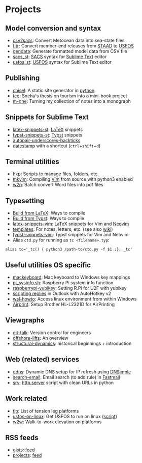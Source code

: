 # Projects

## Model conversion and syntax

- [csv2sacs][]: Convert Metocean data into sea-state files
- [fltr][]: Convert member-end releases from [STAAD] to [USFOS]
- [gendata][]: Generate formatted model data from CSV file
- [sacs_st][]: [SACS] syntax for [Sublime Text] editor
- [usfos_st][]: [USFOS] syntax for Sublime Text editor 

[STAAD]: https://www.bentley.com/software/staad/
[Sublime Text]: https://www.sublimetext.com
[csv2sacs]: https://github.com/ckunte/csv2sacs "Convert Metocean data into a SACS seastate input file"
[fltr]: https://gist.github.com/ckunte/98fc79713b8d111b0aa6fec792b194b3 "Member end release conversion from STAAD to USFOS"
[gendata]: https://gist.github.com/ckunte/2819cf28a565bb0163671d92cb26eb03 "Generate formatted model data from CSV file"
[sacs_st]: https://github.com/ckunte/sacs_st "SACS syntax for Sublime Text"
[usfos_st]: https://github.com/ckunte/usfos_st "USFOS syntax for Sublime Text"

## Publishing

- [chisel][ch]: A static site generator in [python]
- [tce][tce]: Sneha's thesis on tourism into a mini-book project
- [m-one][m1]: Turning my collection of notes into a monograph

[git]: https://git-scm.com
[python]: https://www.python.org
[ch]: https://github.com/ckunte/chisel/tree/ck "A simple python static blog generation utility"
[tce]: https://github.com/ckunte/tce "Sneha's thesis into a mini-book project"
[m1]: https://github.com/ckunte/m-one "A collection of my notes turned into a monograph"

## Snippets for Sublime Text

- [latex-snippets-st][lst]: [LaTeX] snippets
- [typst-snippets-st][tst]: [Typst] snippets
- [autopair-underscores-backticks][abs]
- [datestamp][sds] with a shortcut (`ctrl`+`shift`+`d`)

[LaTeX]: https://www.latex-project.org
[Typst]: https://typst.app
[typst-py]: https://pypi.org/project/typst/
[lst]: https://github.com/ckunte/latex-snippets-st "LaTeX UltiSnips snippets for Sublime Text."
[tst]: https://github.com/ckunte/typst-snippets-st "Typst snippets for Sublime Text."

## Terminal utilities

- [hkp][hkp]: Scripts to manage files, folders, etc.
- [mkvim][mkv]: Compiling [Vim] from source with python3 enabled
- [w2p][w2p]: Batch convert Word files into pdf files

[Vim]: https://www.vim.org
[abs]: https://gist.github.com/ckunte/4700941 "Autopair underscores and backticks in Sublime Text"
[mkv]: https://gist.github.com/ckunte/80a9ba208b58a5b1aa8f122d602a55f4 "Compiling Vim from source with python3 interpreter enabled"
[sds]: /notes/dsst "Get date stamp (in Y-m-d H:M format) in Sublime Text from a shortcut (ctrl+shift+d)"
[hkp]: https://github.com/ckunte/hkp "A collection of scripts to manage files, folders, set permissions, prune empty folders, combine/compress pdf files, etc."
[w2p]: https://gist.github.com/ckunte/994a0894575555f27dda2b6de9239ece "Batch convert Word files to pdf files"

## Typesetting

- [Build from LaTeX][blx]: Ways to compile
- [Build from Typst][btt]: Ways to compile
- [latex-snippets-vim][lsv]: LaTeX snippets for Vim and [Neovim]
- [templates][tmpl]: For notes, letters, etc. (see also [wiki][w])
- [typst-snippets-vim][tsv]: Typst snippets for Vim and Neovim
- Alias `ctd.py` for running as `tc <filename>.typ`:
```
alias tc='_tc() { python3 /path-to/ctd.py -f $1 ;}; _tc'
```
[blx]: https://gist.github.com/ckunte/80ea9b0ba4905d1e52bc3fd0b21daa33
[btt]: https://gist.github.com/ckunte/6f7a1e8d3a3053d92c70c6b9ea5138ef
[Neovim]: https://neovim.io
[lsv]: https://github.com/ckunte/latex-snippets-vim "LaTeX UltiSnips snippets for Vim and Neovim."
[tmpl]: https://github.com/ckunte/templates "LaTeX templates (with styles) for notes, letters, forms."
[tsv]: https://github.com/ckunte/typst-snippets-vim "Typst snippets for Vim and Neovim"

## Useful utilities OS specific

- [mackeyboard][mk]: Mac keyboard to Windows key mappings
- [pi_sysinfo.sh][si]: Raspberry Pi system info function
- [raspberrypi-yubikey][ry]: Setting R.Pi for U2F with yubikey
- [scripting replies][or] in Outlook with AutoHotkey v2
- [wsl-howto][wsl]: Access linux environment from within Windows
- [Airprint][br]: Setup Brother HL-L2321D for AirPrinting

[si]: https://gist.github.com/ckunte/e0cb5d49a4baf9f9a9fef67052bf112d "Pi SysInfo function"
[or]: https://gist.github.com/ckunte/5709bb372a371b5f48a5068bbe051bbd "Scripting replies in Outlook with AutoHotkey v2"
[mk]: https://github.com/ckunte/mackeyboard "Mac Keyboard to Windows Key Mappings"
[ry]: https://gist.github.com/ckunte/047cd68684634fba74fcbd0888e966b1 "Setting Raspberry Pi Desktop for U2F with YubiKey"
[wsl]: https://gist.github.com/ckunte/eef5df56dc94941655e168575bda247b "Access linux environment from within Windows (via Windows Subsystem for Linux)"
[br]: https://gist.github.com/ckunte/fa1ff885a09d71f3d2cba31c9f8bd237 "Set up Brother HL-L2321D as a network-enabled AirPrint printer"

## Viewgraphs
- [git-talk][gt]: Version control for engineers
- [offshore-lifts][ol]: An overview
- [structural-dynamics][sd]: historical beginnings + introduction

[gt]: https://github.com/ckunte/git-talk "Version control for engineers"
[ol]: https://github.com/ckunte/offshore-lifts "Offshore lifts"
[sd]: https://github.com/ckunte/structural-dynamics "Structural dynamics"

## Web (related) services
- [ddns][]: Dynamic DNS setup for IP refresh using [DNSimple](https://dnsimple.com)
- [search-email][sm]: Email search (to add rule) in [Fastmail](https://www.fastmail.com)
- [srv][]: [http.server] script with clean URLs in python

[http.server]: https://docs.python.org/3/library/http.server.html
[ddns]: https://gist.github.com/ckunte/d2bacfd69bea1975b1c23e2c5247f1c7 "DDNS setup for IP refresh using DNSimple"
[sm]: https://gist.github.com/ckunte/2beaab5944d57b4cc3ed6bfe6817575c "Email search (to add rule) in Fastmail"
[srv]: https://gist.github.com/ckunte/c7f54d485b79730ddfe4c4dce1c451aa "SimpleHTTPServer script with clean URLs"

## Work related
- [tlp][tlp]: List of tension leg platforms
- [usfos-on-linux][uol]: Get USFOS to run on linux ([script])
- [w2w][w2w]: Walk-to-work elevation on platforms

[LaTeX]: https://www.latex-project.org "Document preparation system"
[prompt]: https://gist.github.com/ckunte/5adb355dec294e369ce7d1508e84eed0 "Simple colorful bash prompt with git status"
[SACS]: https://www.bentley.com/software/sacs-offshore-structure/ "Offshore Structural Analysis And Design Software"
[sc]: https://gist.github.com/ckunte/ab1993fbba0a2c31e240c64382558dca "Turn uppercase words into smallcaps in Typst"
[script]: https://gist.github.com/ckunte/cb829338ae7fc24cc2ca "Install USFOS on Debian script"
[sr]: https://gist.github.com/ckunte/4f58679de506917fae17383bdc0b2691 "Scripting replies in Outlook with AutoHotkey script"
[tcp]: https://gist.github.com/ckunte/0c5c7941db3ced7f079fd5227ee12dd4 "Copy and paste in tmux"
[tlp]: https://gist.github.com/ckunte/b0a204548a2ca72a0771bcc834a947dd "Tension leg platforms"
[tp]: https://gist.github.com/ckunte/6988a2b4ea9cc1cbebd3e3d8a0dc3daa "TransPerth bus timings"
[uol]: https://gist.github.com/ckunte/4829ba8180afb9413861dc5a2e3092c0 "Getting USFOS to run on Linux"
[USFOS]: https://www.usfos.com "USFOS non-linear static and dynamic analysis of space frame structures"
[vds]: https://gist.github.com/ckunte/2d7a750e6cf8b96f98f028e90c8ab712 "Get date stamp (in Y-m-d H:M format) in Vim from an abbreviation (ds)"
[w2w]: https://gist.github.com/ckunte/26ccccf02a747babde354e9a0e913a7d "Walk-to-work elevation on platforms"
[w]: https://github.com/ckunte/templates/wiki "Templates wiki"
[zsh]: https://gist.github.com/ckunte/0d3f0a8d18504f769adf3badde12abf4 "Setting zsh as default shell on Windows + Cygwin"

## RSS feeds
- [gists][]: [feed][gfeed] 
- [projects][]: [feed][pfeed]

[gists]: https://gist.github.com/ckunte
[projects]: https://github.com/ckunte
[gfeed]: https://gist.github.com/ckunte.atom
[pfeed]: https://github.com/ckunte.atom

